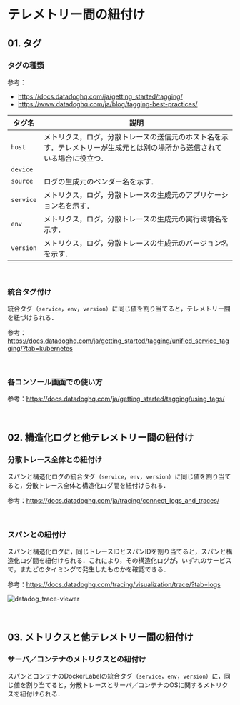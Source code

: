 # テレメトリー間の紐付け

## 01. タグ

### タグの種類

参考：

- https://docs.datadoghq.com/ja/getting_started/tagging/
- https://www.datadoghq.com/ja/blog/tagging-best-practices/

| タグ名        | 説明                                                         |
| ------------- | ------------------------------------------------------------ |
| ```host```    | メトリクス，ログ，分散トレースの送信元のホスト名を示す．テレメトリーが生成元とは別の場所から送信されている場合に役立つ． |
| ```device```  |                                                              |
| ```source```  | ログの生成元のベンダー名を示す．                             |
| ```service``` | メトリクス，ログ，分散トレースの生成元のアプリケーション名を示す． |
| ```env```     | メトリクス，ログ，分散トレースの生成元の実行環境名を示す．   |
| ```version``` | メトリクス，ログ，分散トレースの生成元のバージョン名を示す． |

<br>

### 統合タグ付け

統合タグ（```service```，```env```，```version```）に同じ値を割り当てると，テレメトリー間を紐づけられる．

参考：https://docs.datadoghq.com/ja/getting_started/tagging/unified_service_tagging/?tab=kubernetes

<br>

### 各コンソール画面での使い方

参考：https://docs.datadoghq.com/ja/getting_started/tagging/using_tags/

<br>

## 02. 構造化ログと他テレメトリー間の紐付け

### 分散トレース全体との紐付け

スパンと構造化ログの統合タグ（```service```，```env```，```version```）に同じ値を割り当てると，分散トレース全体と構造化ログ間を紐付けられる．

参考：https://docs.datadoghq.com/ja/tracing/connect_logs_and_traces/

<br>

### スパンとの紐付け

スパンと構造化ログに，同じトレースIDとスパンIDを割り当てると，スパンと構造化ログ間を紐付けられる．これにより，その構造化ログが，いずれのサービスで，またどのタイミングで発生したものかを確認できる．

参考：https://docs.datadoghq.com/tracing/visualization/trace/?tab=logs

![datadog_trace-viewer](https://raw.githubusercontent.com/hiroki-it/tech-notebook/master/images/datadog_trace-viewer.png)

<br>

## 03. メトリクスと他テレメトリー間の紐付け

### サーバ／コンテナのメトリクスとの紐付け

スパンとコンテナのDockerLabelの統合タグ（```service```，```env```，```version```）に，同じ値を割り当てると，分散トレースとサーバ／コンテナのOSに関するメトリクスを紐付けられる．

